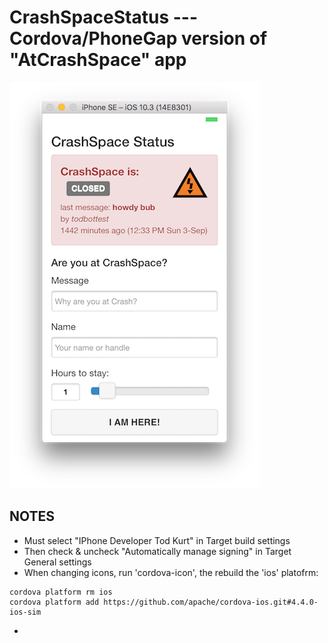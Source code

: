 CrashSpaceStatus --- Cordova/PhoneGap version of "AtCrashSpace" app
====

![screenshot](docs/crashspacestatus-iphone5-screenshot.png)



NOTES
------
- Must select "IPhone Developer Tod Kurt" in Target build settings
- Then check & uncheck "Automatically manage signing" in Target General settings
- When changing icons, run 'cordova-icon', the rebuild the 'ios' platofrm:
```
cordova platform rm ios
cordova platform add https://github.com/apache/cordova-ios.git#4.4.0-ios-sim

```

-

